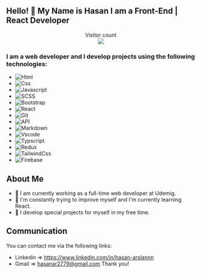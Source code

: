 ## Hello! 👋 My Name is Hasan I am a  Front-End | React Developer

<p align="center"> 
  Visitor count<br>
  <a href="https://github.com/Hasan-Arslan2779/github-profile-views-counter">
    <img src="https://komarev.com/ghpvc/?username=Hasan-Arslan2779&style=for-the-badge">
</a>
</p>

### I am a web developer and I develop projects using the following technologies:

* ![Html](https://img.shields.io/badge/HTML5-E34F26?style=flat&logo=html5&logoColor=white)
* ![Css](https://img.shields.io/badge/CSS3-1572B6?style=flat&logo=css3&logoColor=white)
* ![Javascript](https://img.shields.io/badge/JavaScript-323330?style=flat&logo=javascript&logoColor=F7DF1E)
* ![SCSS](https://img.shields.io/badge/SCSS-hotpink.svg?style=flat&logo=SCSS&logoColor=white)
* ![Bootstrap](https://img.shields.io/badge/Bootstrap-%23563D7C.svg?style=flat&logo=Bootstrap&logoColor=white)
* ![React](https://img.shields.io/badge/React-323330?style=flat&logo=react&logoColor=F7DF1E) 
* ![Git](https://img.shields.io/badge/GIT-E44C30?style=flat&logo=git&logoColor=white)
* ![API](https://img.shields.io/badge/API-E44C30?style=flat&logo=git&logoColor=white)
* ![Markdown](https://img.shields.io/badge/Markdown-000000?style=flat&logo=markdown&logoColor=white)
* ![Vscode](https://img.shields.io/badge/Visual_Studio_Code-0078D4?style=flat&logo=visual%20studio%20code&logoColor=white)
* ![Typscript](https://img.shields.io/badge/Typscript-000000?style=flat&logo=typscript&logoColor=white)
* ![Redux](https://img.shields.io/badge/Redux-000000?style=flat&logo=redux&logoColor=white)
* ![TailwindCss](https://img.shields.io/badge/Tailwindcss-000000?style=flat&logo=tailwindcss&logoColor=blue)
* ![Firebase](https://img.shields.io/badge/Firebase-000000?style=flat&logo=firebase&logoColor=white)

## About Me
* 💼 I am currently working as a full-time web developer at Udemig.
* 🌱 I'm constantly trying to improve myself and I'm currently learning React.
* 🔭 I develop special projects for myself in my free time.
## Communication
You can contact me via the following links:

* Linkedin => https://www.linkedin.com/in/hasan-arslannn
* Gmail => hasanar2779@gmail.com
Thank you!
